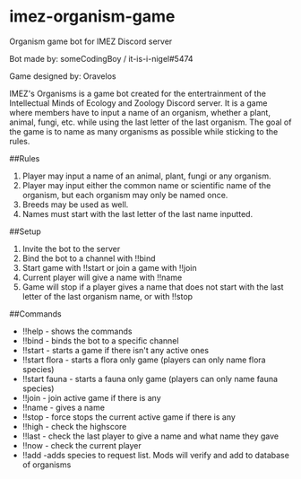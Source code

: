# imez-organism-game
Organism game bot for IMEZ Discord server

Bot made by: someCodingBoy / it-is-i-nigel#5474

Game designed by: Oravelos

IMEZ's Organisms is a game bot created for the entertrainment of the Intellectual Minds of Ecology and Zoology Discord server.
It is a game where members have to input a name of an organism, whether a plant, animal, fungi, etc. while using the last letter
of the last organism. The goal of the game is to name as many organisms as possible while sticking to the rules.

##Rules
1. Player may input a name of an animal, plant, fungi or any organism.
2. Player may input either the common name or scientific name of the organism, but each organism may only be named once.
3. Breeds may be used as well.
4. Names must start with the last letter of the last name inputted.


##Setup
1. Invite the bot to the server
2. Bind the bot to a channel with !!bind <server-name>
3. Start game with !!start or join a game with !!join
4. Current player will give a name with !!name
5. Game will stop if a player gives a name that does not start with the last letter of the last organism name, or with !!stop

##Commands
* !!help - shows the commands
* !!bind <server-name> - binds the bot to a specific channel
* !!start - starts a game if there isn't any active ones
* !!start flora - starts a flora only game (players can only name flora species)
* !!start fauna - starts a fauna only game (players can only name fauna species)
* !!join - join active game if there is any
* !!name <organism-name> - gives a name
* !!stop - force stops the current active game if there is any
* !!high - check the highscore
* !!last - check the last player to give a name and what name they gave
* !!now - check the current player
* !!add <name> <link> -adds species to request list. Mods will verify and add to database of organisms